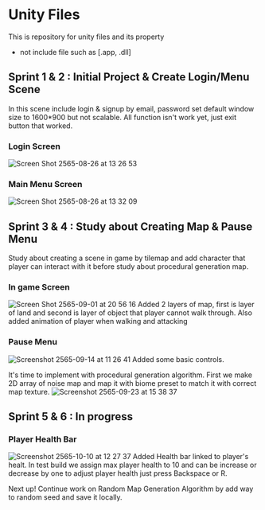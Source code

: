 # Unity Files
This is repository for unity files and its property
* not include file such as [.app, .dll]

## Sprint 1 & 2 : Initial Project & Create Login/Menu Scene
In this scene include login & signup by email, password set default window size to 1600*900 but not scalable. All function isn't work yet, just exit button that worked.
### Login Screen
![Screen Shot 2565-08-26 at 13 26 53](https://user-images.githubusercontent.com/63220854/186838075-08704742-506f-43dd-a2e0-a262dbf7350e.jpg)
### Main Menu Screen
![Screen Shot 2565-08-26 at 13 32 09](https://user-images.githubusercontent.com/63220854/186838429-9ae7c101-8e80-4d2e-94b7-86dcc5e5b510.jpg)

## Sprint 3 & 4 : Study about Creating Map & Pause Menu
Study about creating a scene in game by tilemap and add character that player can interact with it before study about procedural generation map.
### In game Screen
![Screen Shot 2565-09-01 at 20 56 16](https://user-images.githubusercontent.com/63220854/187932702-6cfc4925-a1ae-4c57-8d39-f2e50fa64661.jpg)
Added 2 layers of map, first is layer of land and second is layer of object that player cannot walk through. Also added animation of player when walking and attacking
### Pause Menu
![Screenshot 2565-09-14 at 11 26 41](https://user-images.githubusercontent.com/63220854/190059461-10388c48-e92a-4943-831f-45d9920dafb6.jpg)
Added some basic controls.

It's time to implement with procedural generation algorithm. First we make 2D array of noise map and map it with biome preset to match it with correct map texture.
![Screenshot 2565-09-23 at 15 38 37](https://user-images.githubusercontent.com/63220854/191922787-1cd553ce-f687-4f5e-a06b-ebc316c72871.jpg)

## Sprint 5 & 6 : In progress
### Player Health Bar
![Screenshot 2565-10-10 at 12 27 37](https://user-images.githubusercontent.com/63220854/194803474-98ec72b3-8b3d-4c72-81f8-fd810b8feed5.jpg)
Added Health bar linked to player's healt. In test build we assign max player health to 10 and can be increase or decrease by one to adjust player health just press Backspace or R.

Next up! Continue work on Random Map Generation Algorithm by add way to random seed and save it locally.

